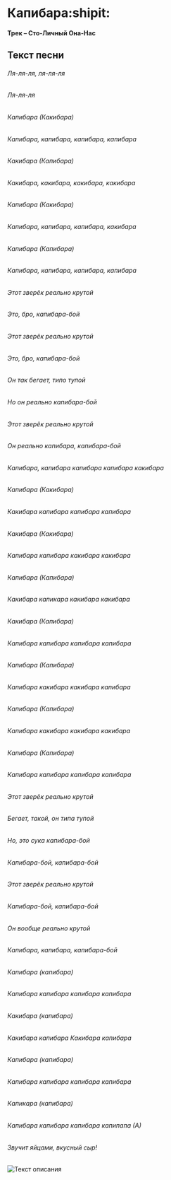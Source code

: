 # Капибара:shipit:
#### Трек – Сто-Личный Она-Нас
## Текст песни 
###### Ля-ля-ля, ля-ля-ля
###### Ля-ля-ля
###### Капибара (Какибара)
###### Капибара, капибара, капибара, капибара
###### Какибара (Капибара)
###### Какибара, какибара, какибара, какибара
###### Капибара (Какибара)
###### Капибара, капибара, капибара, какибара
###### Капибара (Капибара)
###### Капибара, капибара, капибара, капибара
###### Этот зверёк реально крутой
###### Это, бро, капибара-бой
###### Этот зверёк реально крутой
###### Это, бро, капибара-бой
###### Он так бегает, типо тупой
###### Но он реально капибара-бой
###### Этот зверёк реально крутой
###### Он реально капибара, капибара-бой
###### Капибара, капибара капибара капибара какибара
###### Капибара (Какибара)
###### Какибара капибара капибара капибара
###### Какибара (Какибара)
###### Капибара капибара какибара какибара
###### Капибара (Капибара)
###### Какибара капикара какибара какибара
###### Какибара (Капибара)
###### Капибара капибара капибара капибара
###### Капибара (Капибара)
###### Капибара какибара какибара капибара
###### Капибара (Капибара)
###### Капибара какибара какибара какибара
###### Капибара (Капибара)
###### Капибара капибара капибара капибара
###### Этот зверёк реально крутой
###### Бегает, такой, он типа тупой
###### Но, это сука капибара-бой
###### Капибара-бой, капибара-бой
###### Этот зверёк реально крутой
###### Капибара-бой, капибара-бой
###### Он вообще реально крутой
###### Капибара, капибара, капибара-бой
###### Капибара (капибара)
###### Капибара капибара капибара капибара
###### Какибара (капибара)
###### Какибара капибара Какибара капибара
###### Капибара (капибара)
###### Капибара капибара капибара капибара
###### Капикара (капибара)
###### Капибара капибара капибара капипапа (А)
###### Звучит яйцами, вкусный сыр!
![Текст описания](https://imgtest.mir24.tv/uploaded/images/crops/2023/July/870x489_0x259_detail_crop_20230720121303_bb7da4e9_e4eb3f5ef3303ee23c6c7827fec55723597f0c7a88cfd13cf9bd380568ccfda7.jpg)
